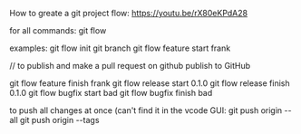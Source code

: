 How to greate a git project flow:
https://youtu.be/rX80eKPdA28

for all commands:
git flow

examples:
git flow init
git branch
git flow feature start frank

// to publish and make a pull request on github publish to GitHub

git flow feature finish frank
git flow release start 0.1.0
git flow release finish 0.1.0
git flow bugfix start bad
git flow bugfix finish bad

to push all changes at once (can't find it in the vcode GUI:
git push origin --all
git push origin --tags
